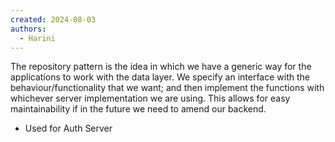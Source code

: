 ```yaml
---
created: 2024-08-03
authors:
  - Harini
---
```

The repository pattern is the idea in which we have a generic way for the applications to work with the data layer. We specify an interface with the behaviour/functionality that we want; and then implement the functions with whichever server implementation we are using. This allows for easy maintainability if in the future we need to amend our backend. 

- Used for Auth Server